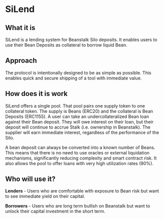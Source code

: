 # SiLend

## What it is
SiLend is a lending system for Beanstalk Silo deposits. It enables users to use their Bean Deposits as collateral to borrow liquid Bean.

## Approach
The protocol is intentionally designed to be as simple as possible. This enables quick and secure shipping of a tool with immediate value.

## How does it is work
SiLend offers a single pool. That pool pairs one supply token to one collateral token. The supply is Beans (ERC20) and the collateral is Bean Deposits (ERC1155). A user can take an undercollateralized Bean loan against their Bean deposit. They will owe interest on their loan, but their deposit will continue to accrue Stalk (i.e. ownership in Beanstalk). The supplier will earn immediate interest, regardless of the performance of the Silo.

A bean deposit can always be converted into a known number of Beans. This means that there is no need to use oracles or external liquidation mechanisms, significantly reducing complexity and smart contract risk. It also allows the pool to offer loans with very high utilization rates (90%). 

## Who will use it?
**Lenders** - Users who are comfortable with exposure to Bean risk but want to see immediate yield on their capital.

**Borrowers** - Users who are long term bullish on Beanstalk but want to unlock their capital investment in the short term.
